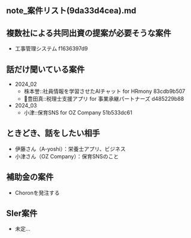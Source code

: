 note_案件リスト(9da33d4cea).md
---

## 複数社による共同出資の提案が必要そうな案件
- 工事管理システム f1636397d9

## 話だけ聞いている案件
- 2024_02
  - 株本誉::社員情報を学習させたAIチャット for HRmony 83cdb9b507
  - 🎉豊田真::税理士支援アプリ for 事業承継パートナーズ d485229b88
- 2024_03
  - 小津::保育SNS for OZ Company 51b533dc61

## ときどき、話をしたい相手
- 伊藤さん（A-yoshi）：栄養士アプリ、ビジネス
- 小津さん（OZ Company）：保育SNSのこと


## 補助金の案件
- Choronを発注する

## SIer案件
- 未定...
